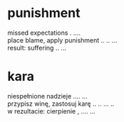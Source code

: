 # punishment

missed expectations . ....  
place blame, apply punishment .. .. ...  
result: suffering .. ...  

# kara

niespełnione nadzieje .... ...  
przypisz winę, zastosuj karę .. .. ... ..  
w rezultacie: cierpienie , .... ...  

